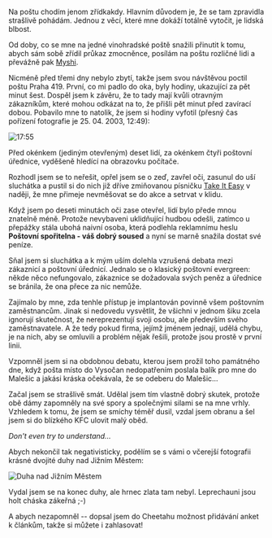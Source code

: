 <!-- dcterms:identifier = riderweblog#48 -->
<!-- dcterms:title = Za pět minut zavíráme! -->
<!-- np9:categoryId = 2 -->
<!-- x4w:category = Lidé a jiná zvěř -->
<!-- np9:authorId = 1 -->
<!-- np9:authorEmail = michal.valasek@altairis.cz -->
<!-- dcterms:creator = Michal Altair Valášek -->
<!-- dcterms:created = 2003-04-28T02:27:10+02:00 -->
<!-- dcterms:dateAccepted = 2003-04-28T02:27:10+02:00 -->

Na poštu chodím jenom zřídkakdy. Hlavním důvodem je, že se tam zpravidla strašlivě pohádám. Jednou z věcí, které mne dokáží totálně vytočit, je lidská blbost.

Od doby, co se mne na jedné vinohradské poště snažili přinutit k tomu, abych sám sobě zřídil průkaz zmocněnce, posílám na poštu rozličné lidi a převážně pak [Myshi](http://www.bestijka.cz/).

Nicméně před třemi dny nebylo zbytí, takže jsem svou návštěvou poctil poštu Praha 419. První, co mi padlo do oka, byly hodiny, ukazující za pět minut šest. Dospěl jsem k závěru, že to tady mají kvůli otravným zákazníkům, které mohou odkázat na to, že přišli pět minut před zavírací dobou. Pobavilo mne to natolik, že jsem si hodiny vyfotil (přesný čas pořízení fotografie je 25. 04. 2003, 12:49):

![17:55](http://weblog.rider.cz/files/posta_1755.jpg)

Před okénkem (jediným otevřeným) deset lidí, za okénkem čtyři poštovní úřednice, vyděšeně hledící na obrazovku počítače.

Rozhodl jsem se to neřešit, opřel jsem se o zeď, zavřel oči, zasunul do uší sluchátka a pustil si do nich již dříve zmiňovanou písničku [Take It Easy](http://weblog.rider.cz/ShowRecord.aspx?day=20030410) v naději, že mne přimeje nevměšovat se do akce a setrvat v klidu.

Když jsem po deseti minutách oči zase otevřel, lidí bylo přede mnou znatelně méně. Protože nevybaveni uklidňující hudbou odešli, zatímco u přepážky stála ubohá naivní osoba, která podlehla reklamnímu heslu <strong>Poštovní spořitelna - váš dobrý soused</strong> a nyní se marně snažila dostat své peníze.

Sňal jsem si sluchátka a k mým uším dolehla vzrušená debata mezi zákaznicí a poštovní úřednicí. Jednalo se o klasický poštovní evergreen: někde něco nefungovalo, zákaznice se dožadovala svých peněz a úřednice se bránila, že ona přece za nic nemůže.

Zajímalo by mne, zda tenhle přístup je implantován povinně všem poštovním zaměstnancům. Jinak si nedovedu vysvětlit, že všichni v jednom šiku zcela ignorují skutečnost, že nereprezentují svoji osobu, ale především svého zaměstnavatele. A že tedy pokud firma, jejímž jménem jednají, udělá chybu, je na nich, aby se omluvili a problém nějak řešili, protože jsou prostě v první linii.

Vzpomněl jsem si na obdobnou debatu, kterou jsem prožil toho památného dne, když pošta místo do Vysočan nedopatřením poslala balík pro mne do Malešic a jakási kráska očekávala, že se odeberu do Malešic...

Začal jsem se strašlivě smát. Udělal jsem tím vlastně dobrý skutek, protože obě dámy zapomněly na své spory a společnými silami se na mne vrhly. Vzhledem k tomu, že jsem se smíchy téměř dusil, vzdal jsem obranu a šel jsem si do blízkého KFC ulovit malý oběd.

<em>Don't even try to understand...</em>

Abych nekončil tak negativisticky, podělím se s vámi o včerejší fotografii krásné dvojité duhy nad Jižním Městem:

![Duha nad Jižním Městem](http://weblog.rider.cz/files/duha.jpg)

Vydal jsem se na konec duhy, ale hrnec zlata tam nebyl. Leprechauni jsou holt cháska zákeřná ;-)

A abych nezapomněl -- dopsal jsem do Cheetahu možnost přidávání anket k článkům, takže si můžete i zahlasovat!
